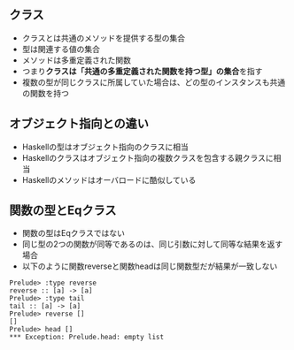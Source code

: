 ## クラス
- クラスとは共通のメソッドを提供する型の集合
- 型は関連する値の集合
- メソッドは多重定義された関数
- つまり**クラスは「共通の多重定義された関数を持つ型」の集合**を指す
- 複数の型が同じクラスに所属していた場合は、どの型のインスタンスも共通の関数を持つ

## オブジェクト指向との違い
- Haskellの型はオブジェクト指向のクラスに相当
- Haskellのクラスはオブジェクト指向の複数クラスを包含する親クラスに相当
- Haskellのメソッドはオーバロードに酷似している

## 関数の型とEqクラス
- 関数の型はEqクラスではない
- 同じ型の2つの関数が同等であるのは、同じ引数に対して同等な結果を返す場合
- 以下のように関数reverseと関数headは同じ関数型だが結果が一致しない

```
Prelude> :type reverse
reverse :: [a] -> [a]
Prelude> :type tail
tail :: [a] -> [a]
Prelude> reverse []
[]
Prelude> head []
*** Exception: Prelude.head: empty list
```
